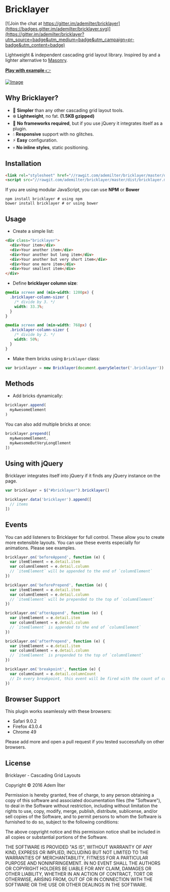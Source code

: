 # Bricklayer

[![Join the chat at https://gitter.im/ademilter/bricklayer](https://badges.gitter.im/ademilter/bricklayer.svg)](https://gitter.im/ademilter/bricklayer?utm_source=badge&utm_medium=badge&utm_campaign=pr-badge&utm_content=badge)

Lightweight & independent cascading grid layout library. Inspired by and a lighter alternative to [Masonry](http://masonry.desandro.com/).

[**Play with example** :point_right:](http://ademilter.github.io/bricklayer)

[![Image](https://rawgit.com/ademilter/bricklayer/master/screenshot.gif)](http://ademilter.github.io/bricklayer)

## Why Bricklayer?

 - :gem: **Simpler** than any other cascading grid layout tools.
 - :snowflake: **Lightweight**, no fat. **(1.5KB gzipped)**
 - :construction_worker: **No frameworks required**, but if you use jQuery it integrates itself as a plugin.
 - :droplet: **Responsive** support with no glitches.
 - :zap: **Easy** configuration.
 - :skull: **No inline styles**, static positioning.

## Installation

```html
<link rel="stylesheet" href="//rawgit.com/ademilter/bricklayer/master/dist/bricklayer.css">
<script src="//rawgit.com/ademilter/bricklayer/master/dist/bricklayer.min.js"></script>
```

If you are using modular JavaScript, you can use **NPM** or **Bower**
```
npm install bricklayer # using npm
bower install bricklayer # or using bower
```

## Usage

- Create a simple list:

```html
<div class="bricklayer">
  <div>Your item</div>
  <div>Your another item</div>
  <div>Your another but long item</div>
  <div>Your another but very short item</div>
  <div>Your one more item</div>
  <div>Your smallest item</div>
</div>
```

- Define **bricklayer column size**:

```css
@media screen and (min-width: 1200px) {
  .bricklayer-column-sizer {
    /* divide by 3. */
    width: 33.3%;
  }
}

@media screen and (min-width: 768px) {
  .bricklayer-column-sizer {
    /* divide by 2. */
    width: 50%;
  }
}
```

- Make them bricks using `Bricklayer` class:

```js
var bricklayer = new Bricklayer(document.querySelector('.bricklayer'))
```

## Methods
- Add bricks dynamically:

```js
bricklayer.append(
  myAwesomeElement
)
```

You can also add multiple bricks at once:

```js
bricklayer.prepend([
  myAwesomeElement,
  myAwesomeButVeryLongElement
])
```

## Using with jQuery

Bricklayer integrates itself into jQuery if it finds any jQuery instance on the page.

```js
var bricklayer = $("#bricklayer").bricklayer()

bricklayer.data('bricklayer').append([
  // items
])
```

## Events

You can add listeners to Bricklayer for full control. These allow you to
create more extensible layouts. You can use these events especially for
animations. Please see examples.

```js
bricklayer.on('beforeAppend', function (e) {
  var itemElement = e.detail.item
  var columnElement = e.detail.column
  // `itemElement` will be appended to the end of `columnElement`
})

bricklayer.on('beforePrepend', function (e) {
  var itemElement = e.detail.item
  var columnElement = e.detail.column
  // `itemElement` will be prepended to the top of `columnElement`
})

bricklayer.on('afterAppend', function (e) {
  var itemElement = e.detail.item
  var columnElement = e.detail.column
  // `itemElement` is appended to the end of `columnElement`
})

bricklayer.on('afterPrepend', function (e) {
  var itemElement = e.detail.item
  var columnElement = e.detail.column
  // `itemElement` is prepended to the top of `columnElement`
})

bricklayer.on('breakpoint', function (e) {
  var columnCount = e.detail.columnCount
  // In every breakpoint, this event will be fired with the count of columns
})
```

## Browser Support

This plugin works seamlessly with these browsers:
  - Safari 9.0.2
  - Firefox 43.0.4
  - Chrome 49

Please add more and open a pull request if you tested successfully on other browsers.

## License

Bricklayer - Cascading Grid Layouts

Copyright © 2016 Adem İlter

Permission is hereby granted, free of charge, to any person obtaining
a copy of this software and associated documentation files (the "Software"),
to deal in the Software without restriction, including without limitation
the rights to use, copy, modify, merge, publish, distribute, sublicense,
and/or sell copies of the Software, and to permit persons to whom the
Software is furnished to do so, subject to the following conditions:

The above copyright notice and this permission notice shall be included
in all copies or substantial portions of the Software.

THE SOFTWARE IS PROVIDED "AS IS", WITHOUT WARRANTY OF ANY KIND,
EXPRESS OR IMPLIED, INCLUDING BUT NOT LIMITED TO THE WARRANTIES
OF MERCHANTABILITY, FITNESS FOR A PARTICULAR PURPOSE AND NONINFRINGEMENT.
IN NO EVENT SHALL THE AUTHORS OR COPYRIGHT HOLDERS BE LIABLE FOR ANY CLAIM,
DAMAGES OR OTHER LIABILITY, WHETHER IN AN ACTION OF CONTRACT,
TORT OR OTHERWISE, ARISING FROM, OUT OF OR IN CONNECTION WITH THE SOFTWARE
OR THE USE OR OTHER DEALINGS IN THE SOFTWARE.

